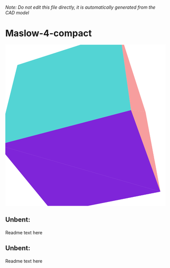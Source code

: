 ###### Note: Do not edit this file directly, it is automatically generated from the CAD model

# Maslow-4-compact

![](/project.svg)

<h3 style="font-size:20px;"><strong>Unbent:</strong></h3>Readme text here


<h3 style="font-size:20px;"><strong>Unbent:</strong></h3>Readme text here


